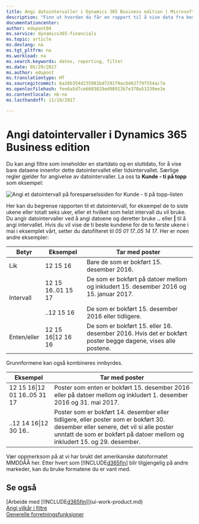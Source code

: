 ```yaml
---
title: Angi datointervaller i Dynamics 365 Business edition | Microsoft-dokumentasjon
description: "Finn ut hvordan du får en rapport til å vise data fra bestemte tidsperioder ved å bruke datointervaller i Dynamics 365 Business edition."
documentationcenter: 
author: edupont04
ms.service: dynamics365-financials
ms.topic: article
ms.devlang: na
ms.tgt_pltfrm: na
ms.workload: na
ms.search.keywords: dates, reporting, filter
ms.date: 05/29/2017
ms.author: edupont
ms.translationtype: HT
ms.sourcegitcommit: ba26b354d235981bd7291f9ac6402779f554ac7a
ms.openlocfilehash: fee6a5d7ce6603829ed98913b7e370a53239ee3e
ms.contentlocale: nb-no
ms.lasthandoff: 11/10/2017

---
```

# <a name="entering-date-ranges-in-dynamics-365-business-edition"></a>Angi datointervaller i Dynamics 365 Business edition 
Du kan angi filtre som inneholder en startdato og en sluttdato, for å vise bare dataene innenfor dette datointervallet eller tidsintervallet. Særlige regler gjelder for angivelse av datointervaller. La oss ta **Kunde - ti på topp** som eksempel:

![Angi et datointervall på forespørselssiden for Kunde - ti på topp-listen](./media/ui-enter-date-ranges/customer-top10-list.png)

Her kan du begrense rapporten til et datointervall, for eksempel de to siste ukene eller totalt seks uker, eller et hvilket som helst intervall du vil bruke. Du angir datointervaller ved å angi datoene og deretter bruke **..** eller **|** til å angi intervallet. Hvis du vil vise de ti beste kundene for de to første ukene i mai i eksemplet vårt, setter du datofilteret til *05 01 17..05 14 17*.
Her er noen andre eksempler:

| Betyr | Eksempel | Tar med poster |
|---|---|---|
|Lik| 12 15 16 |Bare de som er bokført 15. desember 2016.|
|Intervall| 12 15 16..01 15 17<br /><br />..12 15 16|De som er bokført på datoer mellom og inkludert 15. desember 2016 og 15. januar 2017.<br /><br />De som er bokført 15. desember 2016 eller tidligere.|
|Enten/eller|12 15 16&#124;12 16 16|De som er bokført 15. eller 16. desember 2016. Hvis det er bokført poster begge dagene, vises alle postene.|

Grunnformene kan også kombineres innbyrdes.

| Eksempel | Tar med poster |
|---|---|
|12 15 16&#124;12 01 16..05 31 17 | Poster som enten er bokført 15. desember 2016 eller på datoer mellom og inkludert 1. desember 2016 og 31. mai 2017. |
|..12 14 16&#124;12 30 16.. | Poster som er bokført 14. desember eller tidligere, eller poster som er bokført 30. desember eller senere, det vil si alle poster unntatt de som er bokført på datoer mellom og inkludert 15. og 29. desember. |

Vær oppmerksom på at vi har brukt det amerikanske datoformatet MMDDÅÅ her. Etter hvert som [!INCLUDE[d365fin](includes/d365fin_md.md)] blir tilgjengelig på andre markeder, kan du bruke formatene du er vant med.

## <a name="see-also"></a>Se også
[Arbeide med [!INCLUDE[d365fin](includes/d365fin_long_md.md)]](ui-work-product.md)  
[Angi vilkår i filtre](ui-enter-criteria-filters.md)  
[Generelle forretningsfunksjoner](ui-across-business-areas.md)

